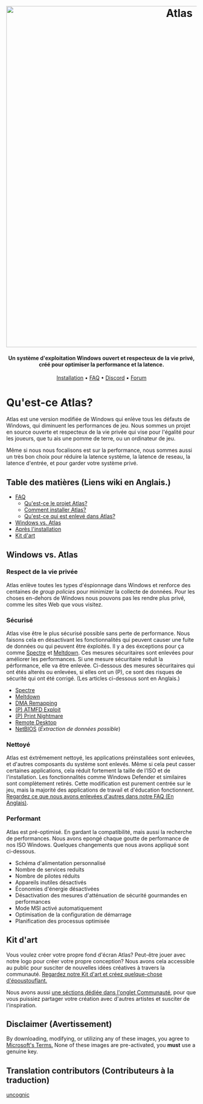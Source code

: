 <h1 align="center">
  <br>
  <a href="http://atlasos.net"><img src="https://i.imgur.com/xV08gIt.png" alt="Atlas" width="900"></a>
</h1>
<h4 align="center">Un système d'exploitation Windows ouvert et respecteux de la vie privé, créé pour optimiser la performance et la latence.</h4>

<p align="center">
  <a href="https://github.com/Atlas-OS/Atlas/wiki/2.-Installing">Installation</a>
  •
  <a href="https://github.com/Atlas-OS/Atlas/wiki/1.-FAQ#contents">FAQ</a>
  •
  <a href="https://discord.com/servers/atlas-795710270000332800" target="_blank">Discord</a>
  •
  <a href="https://forum.atlasos.net/">Forum</a>
</p>


# Qu'est-ce Atlas?

Atlas est une version modifiée de Windows qui enlève tous les défauts de Windows, qui diminuent les performances de jeu. Nous sommes un projet en source ouverte et respecteux de la vie privée qui vise pour l'égalité pour les joueurs, que tu ais une pomme de terre, ou un ordinateur de jeu.

Même si nous nous focalisons est sur la performance, nous sommes aussi un très bon choix pour réduire la latence système, la latence de reseau, la latence d'entrée, et pour garder votre système privé.

## Table des matières (Liens wiki en Anglais.)

- [FAQ](https://github.com/Atlas-OS/Atlas/wiki/1.-FAQ)
  - [Qu'est-ce le projet Atlas?](https://github.com/Atlas-OS/Atlas/wiki/1.-FAQ#11-what-is-the-atlas-project)
  - [Comment installer Atlas?](https://github.com/Atlas-OS/Atlas/wiki/1.-FAQ#12-how-do-i-install-atlas-os)
  - [Qu'est-ce qui est enlevé dans Atlas?](https://github.com/Atlas-OS/Atlas/wiki/1.-FAQ#13-whats-removed-in-atlas-os)
- <a href="#windows-vs-atlas">Windows vs. Atlas</a>
- [Après l'installation](https://github.com/Atlas-OS/Atlas/wiki/3.-Post-Install)
- [Kit d'art](https://github.com/Atlas-OS/Atlas/blob/main/img/brand-kit.zip?raw=true)

## Windows vs. Atlas

### **Respect de la vie privée**

Atlas enlève toutes les types d'éspionnage dans Windows et renforce des centaines de <em>group policies</em> pour minimizer la collecte de données. Pour les choses en-dehors de Windows nous pouvons pas les rendre plus privé, comme les sites Web que vous visitez.

### **Sécurisé**

Atlas vise être le plus sécurisé possible sans perte de performance. Nous faisons cela en désactivant les fonctionnalités qui peuvent causer une fuite de données ou qui peuvent être éxploités. Il y a des éxceptions pour ça comme [Spectre](https://spectreattack.com/spectre.pdf) et [Meltdown](https://meltdownattack.com/meltdown.pdf). Ces mesures sécuritaires sont enlevées pour améliorer les performances.
Si une mesure sécuritaire reduit la pérformance, elle va être enlevée. Ci-dessous des mesures sécuritaires qui ont étés alterés ou enlevées, si elles ont un (P), ce sont des risques de sécurité qui ont été corrigé. (Les articles ci-dessous sont en Anglais.)

- [Spectre](https://spectreattack.com/spectre.pdf)
- [Meltdown](https://meltdownattack.com/meltdown.pdf)
- [DMA Remapping](https://docs.microsoft.com/en-us/windows/security/information-protection/kernel-dma-protection-for-thunderbolt)
- [(P) ATMFD Exploit](https://msrc.microsoft.com/update-guide/en-US/vulnerability/CVE-2020-1020)
- [(P) Print Nightmare](https://us-cert.cisa.gov/ncas/current-activity/2021/06/30/printnightmare-critical-windows-print-spooler-vulnerability)
- [Remote Desktop](https://cve.mitre.org/cgi-bin/cvekey.cgi?keyword=Windows+Remote+Desktop)
- [NetBIOS](https://en.wikipedia.org/wiki/NetBIOS) (_Éxtraction de données possible_)

### **Nettoyé**

Atlas est éxtrêmement nettoyé, les applications préinstallées sont enlevées, et d'autres composants du système sont enlevés. Même si cela peut casser certaines applications, cela réduit fortement la taille de l'ISO et de l'installation. Les fonctionnalités comme Windows Defender et similaires sont complètement retirés. Cette modification est purement centrée sur le jeu, mais la majorité des applications de travail et d'éducation fonctionnent. [Regardez ce que nous avons enlevées d'autres dans notre FAQ (En Anglais)](https://github.com/Atlas-OS/Atlas/wiki/1.-FAQ#13-whats-removed-in-atlas-os).

### **Performant**

Atlas est pré-optimisé. En gardant la compatibilité, mais aussi la recherche de performances. Nous avons epongé chaque goutte de performance de nos ISO Windows. Quelques changements que nous avons appliqué sont ci-dessous.

- Schéma d'alimentation personnalisé
- Nombre de services reduits
- Nombre de pilotes réduits
- Appareils inutiles désactivés
- Économies d'énergie désactivées
- Désactivation des mesures d'atténuation de sécurité gourmandes en performances
- Mode MSI activé automatiquement
- Optimisation de la configuration de démarrage
- Planification des processus optimisée

## Kit d'art

Vous voulez créer votre propre fond d'écran Atlas? Peut-être jouer avec notre logo pour créer votre propre conception? Nous avons cela accessible au public pour susciter de nouvelles idées créatives à travers la communauté. [Regardez notre Kit d'art et créez quelque-chose d'époustouflant.](https://github.com/Atlas-OS/Atlas/blob/main/img/brand-kit.zip?raw=true)

Nous avons aussi [une séctions dédiée dans l'onglet Communauté](https://github.com/Atlas-OS/Atlas/discussions/categories/community-artwork), pour que vous puissiez partager votre création avec d'autres artistes et susciter de l'inspiration.

## Disclaimer (Avertissement)

By downloading, modifying, or utilizing any of these images, you agree to [Microsoft's Terms.](https://www.microsoft.com/en-us/Useterms/Retail/Windows/10/UseTerms_Retail_Windows_10_English.htm) None of these images are pre-activated, you **must** use a genuine key.

## Translation contributors (Contributeurs à la traduction)

[uncognic](https://github.com/uncognic)
